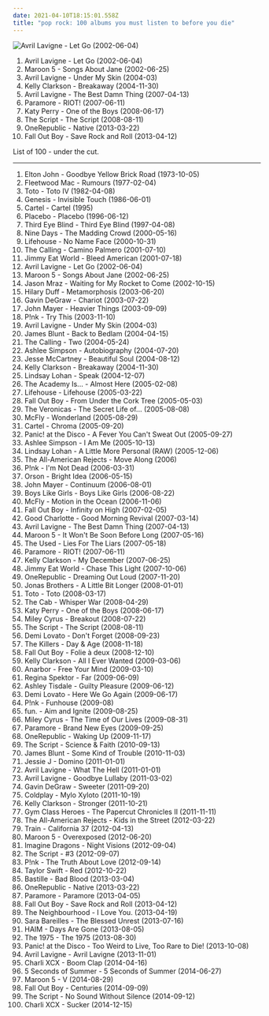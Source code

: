 ```yaml
---
date: 2021-04-10T18:15:01.558Z
title: "pop rock: 100 albums you must listen to before you die"
---
```

![Avril Lavigne - Let Go (2002-06-04)](http://coverartarchive.org/release/bd2fef46-f003-477f-bfb0-6b4de66cfcea/1855817166-500.jpg "Avril Lavigne - Let Go (2002-06-04)")
<ol class="albums">
<li data-cover="http://coverartarchive.org/release/bd2fef46-f003-477f-bfb0-6b4de66cfcea/1855817166-500.jpg" data-tags="pop rock" role="button">Avril Lavigne - Let Go (2002-06-04)</li>
<li data-cover="https://via.placeholder.com/450" data-tags="maroon 5, pop, rock, pop rock" role="button">Maroon 5 - Songs About Jane (2002-06-25)</li>
<li data-cover="http://coverartarchive.org/release/c983158c-6f18-4116-ab5f-3da41322641a/11216133596-500.jpg" data-tags="rock" role="button">Avril Lavigne - Under My Skin (2004-03)</li>
<li data-cover="http://coverartarchive.org/release/6342cca6-fdff-4c88-b876-02ae109195bf/18168439287-500.jpg" data-tags="pop" role="button">Kelly Clarkson - Breakaway (2004-11-30)</li>
<li data-cover="http://coverartarchive.org/release/bad76509-65b0-4c7e-b899-ff15567b41ad/10820254086-500.jpg" data-tags="pop rock" role="button">Avril Lavigne - The Best Damn Thing (2007-04-13)</li>
<li data-cover="http://coverartarchive.org/release/c79bc474-e712-49ff-8185-89b52384ba45/3233872973-500.jpg" data-tags="rock, pop punk" role="button">Paramore - RIOT! (2007-06-11)</li>
<li data-cover="http://coverartarchive.org/release/30625a5d-5ceb-4fb6-bb8c-ba82e279acdd/11290179354-500.jpg" data-tags="pop" role="button">Katy Perry - One of the Boys (2008-06-17)</li>
<li data-cover="http://coverartarchive.org/release/1df1d4e8-ef3c-3513-b982-845edd9c371b/6635580720-500.jpg" data-tags="pop rock" role="button">The Script - The Script (2008-08-11)</li>
<li data-cover="http://coverartarchive.org/release/f823905a-102e-471f-b6aa-3ff6f575986c/9697439439-500.jpg" data-tags="pop rock" role="button">OneRepublic - Native (2013-03-22)</li>
<li data-cover="http://coverartarchive.org/release/f6b77446-f07e-4768-bd34-f8baa90b9b4b/26624103376-500.jpg" data-tags="pop rock" role="button">Fall Out Boy - Save Rock and Roll (2013-04-12)</li>
</ol>
List of 100 - under the cut.
<!-- more -->

_________________

<ol class="albums">
<li data-cover="http://coverartarchive.org/release/8fd04967-5165-4b76-943d-4f03e53eae4b/2971807601-500.jpg" data-tags="70s, classic rock" role="button">
Elton John - Goodbye Yellow Brick Road (1973-10-05)
</li>
<li data-cover="http://coverartarchive.org/release/7ec069c0-4424-3169-8ed0-d5e2473e0e84/11444925358-500.jpg" data-tags="classic rock, 70s" role="button">
Fleetwood Mac - Rumours (1977-02-04)
</li>
<li data-cover="http://coverartarchive.org/release/c7c6a575-1d22-40d9-a112-bca069207eb6/14497556057-500.jpg" data-tags="80s, classic rock, soft rock" role="button">
Toto - Toto IV (1982-04-08)
</li>
<li data-cover="https://img.discogs.com/HGYLDWqbgPG7fiF32W-YCuPD20E=/fit-in/600x601/filters:strip_icc():format(jpeg):mode_rgb():quality(90)/discogs-images/R-7062864-1432835919-4197.jpeg.jpg" data-tags="progressive rock, 80s" role="button">
Genesis - Invisible Touch (1986-06-01)
</li>
<li data-cover="https://img.discogs.com/kfHVrEkCRDQZ8b-cejUETKyt-pM=/fit-in/600x594/filters:strip_icc():format(jpeg):mode_rgb():quality(90)/discogs-images/R-748997-1224492628.jpeg.jpg" data-tags="emo, pop punk" role="button">
Cartel - Cartel (1995)
</li>
<li data-cover="http://coverartarchive.org/release/dfd1efc5-a99d-4560-8141-4a26da18c209/8801167569-500.jpg" data-tags="alternative rock, alternative, rock" role="button">
Placebo - Placebo (1996-06-12)
</li>
<li data-cover="https://img.discogs.com/i81K-_1Sfz6SdPBzp9yI9KI3m8c=/fit-in/598x600/filters:strip_icc():format(jpeg):mode_rgb():quality(90)/discogs-images/R-1813262-1250820614.jpeg.jpg" data-tags="90s, rock, alternative, alternative rock" role="button">
Third Eye Blind - Third Eye Blind (1997-04-08)
</li>
<li data-cover="http://coverartarchive.org/release/73bf440a-5c61-4d8c-89d6-cf6c1cfc842c/1483745366-500.jpg" data-tags="rock" role="button">
Nine Days - The Madding Crowd (2000-05-16)
</li>
<li data-cover="http://coverartarchive.org/release/bd00a78e-8cdb-4aef-a177-1ebd9a69b374/6623114975-500.jpg" data-tags="alternative rock, rock, alternative" role="button">
Lifehouse - No Name Face (2000-10-31)
</li>
<li data-cover="http://coverartarchive.org/release/ac2bebbe-07a6-40f5-85b1-48872975741d/4606563596-500.jpg" data-tags="rock" role="button">
The Calling - Camino Palmero (2001-07-10)
</li>
<li data-cover="http://coverartarchive.org/release/d475a4fe-ef67-4bc9-9eef-1f2150964c1d/5572153535-500.jpg" data-tags="alternative rock, rock, emo" role="button">
Jimmy Eat World - Bleed American (2001-07-18)
</li>
<li data-cover="http://coverartarchive.org/release/bd2fef46-f003-477f-bfb0-6b4de66cfcea/1855817166-500.jpg" data-tags="pop rock" role="button">
Avril Lavigne - Let Go (2002-06-04)
</li>
<li data-cover="https://via.placeholder.com/450" data-tags="maroon 5, pop, rock, pop rock" role="button">
Maroon 5 - Songs About Jane (2002-06-25)
</li>
<li data-cover="http://coverartarchive.org/release/198b344c-7455-4a9e-b32b-6d06ce77c41f/6358368858-500.jpg" data-tags="singer-songwriter, jason mraz" role="button">
Jason Mraz - Waiting for My Rocket to Come (2002-10-15)
</li>
<li data-cover="http://coverartarchive.org/release/70871304-126b-4d9f-bca9-b53df88cddd0/17192534136-500.jpg" data-tags="pop, pop rock, hilary duff" role="button">
Hilary Duff - Metamorphosis (2003-06-20)
</li>
<li data-cover="http://coverartarchive.org/release/07d95118-de70-4ce2-9296-c0a919834e47/6247612410-500.jpg" data-tags="rock, pop rock" role="button">
Gavin DeGraw - Chariot (2003-07-22)
</li>
<li data-cover="http://coverartarchive.org/release/de5686c7-a301-476e-b4df-61f67f83824b/6621900880-500.jpg" data-tags="john mayer, rock" role="button">
John Mayer - Heavier Things (2003-09-09)
</li>
<li data-cover="https://img.discogs.com/NqwJEiO_HfjVselhkN1SbAaYDoY=/fit-in/350x350/filters:strip_icc():format(jpeg):mode_rgb():quality(90)/discogs-images/R-4545858-1368651640-6102.png.jpg" data-tags="rock, female vocalists, pop rock, p!nk" role="button">
P!nk - Try This (2003-11-10)
</li>
<li data-cover="http://coverartarchive.org/release/c983158c-6f18-4116-ab5f-3da41322641a/11216133596-500.jpg" data-tags="rock" role="button">
Avril Lavigne - Under My Skin (2004-03)
</li>
<li data-cover="http://coverartarchive.org/release/f4cde382-f2c4-40e2-944a-8a01a97990be/5656611590-500.jpg" data-tags="james blunt, pop" role="button">
James Blunt - Back to Bedlam (2004-04-15)
</li>
<li data-cover="http://coverartarchive.org/release/1c44f484-d4de-348a-9df9-06de6e6d2c2b/5679624370-500.jpg" data-tags="rock, alternative, alternative rock, pop rock" role="button">
The Calling - Two (2004-05-24)
</li>
<li data-cover="https://via.placeholder.com/450" data-tags="pop, pop rock" role="button">
Ashlee Simpson - Autobiography (2004-07-20)
</li>
<li data-cover="https://img.discogs.com/gmSU-H2dlnvVDDgIqwlCvGqEFbI=/fit-in/225x225/filters:strip_icc():format(jpeg):mode_rgb():quality(90)/discogs-images/R-3175770-1372485946-6771.jpeg.jpg" data-tags="pop, beautiful soul" role="button">
Jesse McCartney - Beautiful Soul (2004-08-12)
</li>
<li data-cover="http://coverartarchive.org/release/6342cca6-fdff-4c88-b876-02ae109195bf/18168439287-500.jpg" data-tags="pop" role="button">
Kelly Clarkson - Breakaway (2004-11-30)
</li>
<li data-cover="http://coverartarchive.org/release/e79e742e-49c6-4f11-964e-ed89212c9736/28281473613-500.jpg" data-tags="emo, pop" role="button">
Lindsay Lohan - Speak (2004-12-07)
</li>
<li data-cover="https://via.placeholder.com/450" data-tags="pop punk, emo" role="button">
The Academy Is... - Almost Here (2005-02-08)
</li>
<li data-cover="http://coverartarchive.org/release/ce40f247-a7aa-4784-b18d-35371df6e020/6596843046-500.jpg" data-tags="alternative rock, rock, alternative" role="button">
Lifehouse - Lifehouse (2005-03-22)
</li>
<li data-cover="http://coverartarchive.org/release/876e5c90-4dfa-3b2c-aa9e-37c8c94a23b8/1236750855-500.jpg" data-tags="rock, pop punk" role="button">
Fall Out Boy - From Under the Cork Tree (2005-05-03)
</li>
<li data-cover="http://coverartarchive.org/release/8fde8d7d-3f56-3d6e-8025-c8e9e5e76038/14903323808-500.jpg" data-tags="pop, pop punk, the veronicas" role="button">
The Veronicas - The Secret Life of... (2005-08-08)
</li>
<li data-cover="http://coverartarchive.org/release/62092003-2619-41a4-9795-e77c0625dc03/28025749897-500.jpg" data-tags="pop rock, mcfly, pop, rock" role="button">
McFly - Wonderland (2005-08-29)
</li>
<li data-cover="http://coverartarchive.org/release/760bd43c-0bf3-43a4-8d1f-5995cb340481/11042148072-500.jpg" data-tags="pop punk, cartel" role="button">
Cartel - Chroma (2005-09-20)
</li>
<li data-cover="https://via.placeholder.com/450" data-tags="emo, rock" role="button">
Panic! at the Disco - A Fever You Can't Sweat Out (2005-09-27)
</li>
<li data-cover="http://coverartarchive.org/release/3ce5441e-ea49-4ba3-879b-faff3b547d2b/11183169551-500.jpg" data-tags="pop, pop rock" role="button">
Ashlee Simpson - I Am Me (2005-10-13)
</li>
<li data-cover="http://coverartarchive.org/release/d05c7c9a-a636-4b12-ac6b-c1de3a56bc65/4699933186-500.jpg" data-tags="pop, rock" role="button">
Lindsay Lohan - A Little More Personal (RAW) (2005-12-06)
</li>
<li data-cover="https://img.discogs.com/p1nLSTQQFffBdpkUic-TdeeMeTc=/fit-in/500x500/filters:strip_icc():format(jpeg):mode_rgb():quality(90)/discogs-images/R-509394-1224138179.jpeg.jpg" data-tags="rock, pop punk, alternative rock" role="button">
The All-American Rejects - Move Along (2006)
</li>
<li data-cover="https://via.placeholder.com/450" data-tags="pop" role="button">
P!nk - I'm Not Dead (2006-03-31)
</li>
<li data-cover="https://img.discogs.com/ZIJQDPnunFWSsXjP8IL6sBGTnGE=/fit-in/500x488/filters:strip_icc():format(jpeg):mode_rgb():quality(90)/discogs-images/R-730503-1290979096.jpeg.jpg" data-tags="rock" role="button">
Orson - Bright Idea (2006-05-15)
</li>
<li data-cover="http://coverartarchive.org/release/8aa81e40-71f1-4a39-a631-cb06703348d4/3717995933-500.jpg" data-tags="blues, john mayer" role="button">
John Mayer - Continuum (2006-08-01)
</li>
<li data-cover="http://coverartarchive.org/release/61710908-1bb8-4fd9-99b0-f9e0ad6f7d7f/9587442144-500.jpg" data-tags="pop punk" role="button">
Boys Like Girls - Boys Like Girls (2006-08-22)
</li>
<li data-cover="http://coverartarchive.org/release/67db7446-023c-482c-881d-90501a6637a1/28025724057-500.jpg" data-tags="mcfly, pop rock, rock" role="button">
McFly - Motion in the Ocean (2006-11-06)
</li>
<li data-cover="http://coverartarchive.org/release/10b70cf6-7880-4699-a936-a288e5ceedf9/6988662741-500.jpg" data-tags="pop punk, rock" role="button">
Fall Out Boy - Infinity on High (2007-02-05)
</li>
<li data-cover="http://coverartarchive.org/release/a890e9a6-90cf-4665-8928-2123f792355f/2960964314-500.jpg" data-tags="rock, pop punk" role="button">
Good Charlotte - Good Morning Revival (2007-03-14)
</li>
<li data-cover="http://coverartarchive.org/release/bad76509-65b0-4c7e-b899-ff15567b41ad/10820254086-500.jpg" data-tags="pop rock" role="button">
Avril Lavigne - The Best Damn Thing (2007-04-13)
</li>
<li data-cover="http://coverartarchive.org/release/b3de7a77-8de8-44f2-9830-a757d87ccf46/6488476227-500.jpg" data-tags="pop, maroon 5, rock" role="button">
Maroon 5 - It Won't Be Soon Before Long (2007-05-16)
</li>
<li data-cover="https://img.discogs.com/2jyn23qRwU6ZsjD4vDvjOMC6-OE=/fit-in/574x668/filters:strip_icc():format(jpeg):mode_rgb():quality(90)/discogs-images/R-4773448-1541353611-8676.jpeg.jpg" data-tags="alternative, rock" role="button">
The Used - Lies For The Liars (2007-05-18)
</li>
<li data-cover="http://coverartarchive.org/release/c79bc474-e712-49ff-8185-89b52384ba45/3233872973-500.jpg" data-tags="rock, pop punk" role="button">
Paramore - RIOT! (2007-06-11)
</li>
<li data-cover="http://coverartarchive.org/release/3a386125-77d2-4f40-8533-b9fb7bcf9717/9805970120-500.jpg" data-tags="pop, rock, pop rock" role="button">
Kelly Clarkson - My December (2007-06-25)
</li>
<li data-cover="http://coverartarchive.org/release/7b0ee432-c50a-4e60-a9b0-88113c6879e1/22589899323-500.jpg" data-tags="rock, alternative, alternative rock, emo" role="button">
Jimmy Eat World - Chase This Light (2007-10-06)
</li>
<li data-cover="http://coverartarchive.org/release/04e20dc5-cd0c-4315-9994-33d9856de5c6/14073861785-500.jpg" data-tags="alternative rock" role="button">
OneRepublic - Dreaming Out Loud (2007-11-20)
</li>
<li data-cover="https://via.placeholder.com/450" data-tags="jonas brothers, pop rock" role="button">
Jonas Brothers - A Little Bit Longer (2008-01-01)
</li>
<li data-cover="http://coverartarchive.org/release/45038c35-32de-4256-b41b-c2a20cac826f/13758380977-500.jpg" data-tags="rock" role="button">
Toto - Toto (2008-03-17)
</li>
<li data-cover="http://coverartarchive.org/release/1d053c05-b481-4812-80fc-ed68c8ab3411/24142272319-500.jpg" data-tags="alternative, the cab" role="button">
The Cab - Whisper War (2008-04-29)
</li>
<li data-cover="http://coverartarchive.org/release/30625a5d-5ceb-4fb6-bb8c-ba82e279acdd/11290179354-500.jpg" data-tags="pop" role="button">
Katy Perry - One of the Boys (2008-06-17)
</li>
<li data-cover="http://coverartarchive.org/release/6ec46b5f-5b21-41f5-8200-aaf3b0f8c637/22455634056-500.jpg" data-tags="pop, miley cyrus" role="button">
Miley Cyrus - Breakout (2008-07-22)
</li>
<li data-cover="http://coverartarchive.org/release/1df1d4e8-ef3c-3513-b982-845edd9c371b/6635580720-500.jpg" data-tags="pop rock" role="button">
The Script - The Script (2008-08-11)
</li>
<li data-cover="http://coverartarchive.org/release/82f35278-fef9-4543-919f-838dd8b5ab35/14358628966-500.jpg" data-tags="pop rock, pop, demi lovato" role="button">
Demi Lovato - Don't Forget (2008-09-23)
</li>
<li data-cover="http://coverartarchive.org/release/b459cd86-0392-4166-a5d6-0dfa505976df/2584590181-500.jpg" data-tags="indie, indie rock, rock" role="button">
The Killers - Day & Age (2008-11-18)
</li>
<li data-cover="http://coverartarchive.org/release/936b81b8-d02c-4241-a1c2-a4391a5a49d7/1612708292-500.jpg" data-tags="pop punk" role="button">
Fall Out Boy - Folie à deux (2008-12-10)
</li>
<li data-cover="http://coverartarchive.org/release/17813ea6-83e3-3eb8-949f-d6a4f1fb157d/3102241606-500.jpg" data-tags="pop, pop rock" role="button">
Kelly Clarkson - All I Ever Wanted (2009-03-06)
</li>
<li data-cover="http://coverartarchive.org/release/b9b36ee2-1f4f-4d01-ab6d-9ed975189ac9/21455987147-500.jpg" data-tags="alternative rock, pop rock, pop punk, russian roulette, j adore, ripped, posted to half, no cure1, red city pt2, from dreams to life, no cure, definition of fantabulous, you cant illustrate while you suffocate, for everything youve done, enjoy your stay isaac, no cure band" role="button">
Anarbor - Free Your Mind (2009-03-10)
</li>
<li data-cover="http://coverartarchive.org/release/8de3f2da-225f-49de-bb40-7a58e3bb0518/3715735677-500.jpg" data-tags="pop, piano, anti-folk, indie, alternative, indie pop, indie rock, 00s" role="button">
Regina Spektor - Far (2009-06-09)
</li>
<li data-cover="http://coverartarchive.org/release/dfad6e2d-5ab5-4376-bb1c-7894b8f7f624/11211509245-500.jpg" data-tags="pop, ashley tisdale" role="button">
Ashley Tisdale - Guilty Pleasure (2009-06-12)
</li>
<li data-cover="http://coverartarchive.org/release/30e94c65-d564-4f6f-b404-3ff39b5e609c/14358982805-500.jpg" data-tags="pop, pop rock, demi lovato" role="button">
Demi Lovato - Here We Go Again (2009-06-17)
</li>
<li data-cover="https://via.placeholder.com/450" data-tags="pop" role="button">
P!nk - Funhouse (2009-08)
</li>
<li data-cover="https://img.discogs.com/Xvt0O3nea3m5UxRftZdasQolCx0=/fit-in/600x600/filters:strip_icc():format(jpeg):mode_rgb():quality(90)/discogs-images/R-58972-1307997369.jpeg.jpg" data-tags="indie pop" role="button">
fun. - Aim and Ignite (2009-08-25)
</li>
<li data-cover="http://coverartarchive.org/release/2b72990f-0c8d-4687-a33f-4a329672f85a/17667139144-500.jpg" data-tags="pop, miley cyrus" role="button">
Miley Cyrus - The Time of Our Lives (2009-08-31)
</li>
<li data-cover="http://coverartarchive.org/release/66c0a206-d1b8-4abc-a630-74ddece2a30a/10668376845-500.jpg" data-tags="rock, pop punk" role="button">
Paramore - Brand New Eyes (2009-09-25)
</li>
<li data-cover="http://coverartarchive.org/release/a67bd872-40e5-43b0-869c-c2377f992e17/6617681535-500.jpg" data-tags="rock, alternative rock" role="button">
OneRepublic - Waking Up (2009-11-17)
</li>
<li data-cover="http://coverartarchive.org/release/18e4ebe7-8117-4013-9e1d-6c4bfd9e04c4/6682031158-500.jpg" data-tags="the script" role="button">
The Script - Science & Faith (2010-09-13)
</li>
<li data-cover="http://coverartarchive.org/release/9b1c0003-7de6-4620-ab57-cf6cd03bb269/7533919648-500.jpg" data-tags="pop, singer-songwriter, james blunt" role="button">
James Blunt - Some Kind of Trouble (2010-11-03)
</li>
<li data-cover="https://img.discogs.com/0CtNv-CkWzbIf-mjvX-enIBKBto=/fit-in/313x347/filters:strip_icc():format(jpeg):mode_rgb():quality(90)/discogs-images/R-6930395-1429761871-5094.jpeg.jpg" data-tags="pop, pop rock, gi, yo" role="button">
Jessie J - Domino (2011-01-01)
</li>
<li data-cover="http://coverartarchive.org/release/76cbcc56-63ca-49a5-acae-e51dbdffc21a/12051865740-500.jpg" data-tags="pop rock, rock, female vocalists" role="button">
Avril Lavigne - What The Hell (2011-01-01)
</li>
<li data-cover="http://coverartarchive.org/release/5de593ea-432e-4cec-addc-2a3ec28079ad/1708845679-500.jpg" data-tags="pop rock" role="button">
Avril Lavigne - Goodbye Lullaby (2011-03-02)
</li>
<li data-cover="http://coverartarchive.org/release/0b826444-d72d-42b3-b61d-ce116f57a7fe/6567572038-500.jpg" data-tags="pop, pop rock, 10s, alternative" role="button">
Gavin DeGraw - Sweeter (2011-09-20)
</li>
<li data-cover="http://coverartarchive.org/release/0f26e8f3-b85c-457e-8893-5cd1edaa19a2/11469180351-500.jpg" data-tags="rock, alternative, britpop" role="button">
Coldplay - Mylo Xyloto (2011-10-19)
</li>
<li data-cover="http://coverartarchive.org/release/ae13c2c9-0d87-4653-9cc3-379a9602714a/10152453902-500.jpg" data-tags="pop rock" role="button">
Kelly Clarkson - Stronger (2011-10-21)
</li>
<li data-cover="http://coverartarchive.org/release/b9bef082-4d1e-454b-9347-d12e7137d3d7/20285352835-500.jpg" data-tags="hip-hop, pop, pop rock, alternative hip hop, hhjjj" role="button">
Gym Class Heroes - The Papercut Chronicles II (2011-11-11)
</li>
<li data-cover="https://img.discogs.com/_ji_ALDRRrKt7YKTYs2Es0CBj9Q=/fit-in/520x264/filters:strip_icc():format(jpeg):mode_rgb():quality(90)/discogs-images/R-3784599-1344284990-4609.jpeg.jpg" data-tags="pop rock, pop" role="button">
The All-American Rejects - Kids in the Street (2012-03-22)
</li>
<li data-cover="http://coverartarchive.org/release/fd6989fd-ea2f-4437-be0f-e7470507a454/10428293806-500.jpg" data-tags="rock" role="button">
Train - California 37 (2012-04-13)
</li>
<li data-cover="http://coverartarchive.org/release/ff633079-f4de-4d2f-83ea-24e0d5d3f411/3212315956-500.jpg" data-tags="pop" role="button">
Maroon 5 - Overexposed (2012-06-20)
</li>
<li data-cover="http://coverartarchive.org/release/e7bf831c-fff2-4758-a026-4432fd957bd3/6796107819-500.jpg" data-tags="indie rock, alternative, alternative rock" role="button">
Imagine Dragons - Night Visions (2012-09-04)
</li>
<li data-cover="http://coverartarchive.org/release/8d3da9c4-17db-480a-85c1-17ee27823fcb/2019375455-500.jpg" data-tags="pop, pop rock" role="button">
The Script - #3 (2012-09-07)
</li>
<li data-cover="http://coverartarchive.org/release/743972ad-fd14-4588-9acc-d4660410c9b9/8033030587-500.jpg" data-tags="pop, pop rock" role="button">
P!nk - The Truth About Love (2012-09-14)
</li>
<li data-cover="http://coverartarchive.org/release/90d96ad7-ca44-41f2-bc47-cbc9c762be3b/2432027661-500.jpg" data-tags="pop, country" role="button">
Taylor Swift - Red (2012-10-22)
</li>
<li data-cover="http://coverartarchive.org/release/99d80ba7-516e-4058-8c01-ab04e4ccca4b/11232970334-500.jpg" data-tags="british, rock, indietronica" role="button">
Bastille - Bad Blood (2013-03-04)
</li>
<li data-cover="http://coverartarchive.org/release/f823905a-102e-471f-b6aa-3ff6f575986c/9697439439-500.jpg" data-tags="pop rock" role="button">
OneRepublic - Native (2013-03-22)
</li>
<li data-cover="https://img.discogs.com/L6NVuEixZxVeRUlxeE7UELIBe8M=/fit-in/600x593/filters:strip_icc():format(jpeg):mode_rgb():quality(90)/discogs-images/R-4541497-1367852155-3362.jpeg.jpg" data-tags="alternative, rock, pop punk, alternative rock" role="button">
Paramore - Paramore (2013-04-05)
</li>
<li data-cover="http://coverartarchive.org/release/f6b77446-f07e-4768-bd34-f8baa90b9b4b/26624103376-500.jpg" data-tags="pop rock" role="button">
Fall Out Boy - Save Rock and Roll (2013-04-12)
</li>
<li data-cover="http://coverartarchive.org/release/74d2a13d-6b16-4e6d-9a3a-3c56b569741a/16339583300-500.jpg" data-tags="indie pop, alternative rock, indie rock" role="button">
The Neighbourhood - I Love You. (2013-04-19)
</li>
<li data-cover="http://coverartarchive.org/release/e12e1b16-7ecf-47e7-aa9e-9f4443108162/4644075624-500.jpg" data-tags="pop" role="button">
Sara Bareilles - The Blessed Unrest (2013-07-16)
</li>
<li data-cover="http://coverartarchive.org/release/bd851d19-d7dc-469a-9726-febb251a50f1/5165325162-500.jpg" data-tags="indie rock, female vocalists, indie pop, soft rock" role="button">
HAIM - Days Are Gone (2013-08-05)
</li>
<li data-cover="http://coverartarchive.org/release/ac2b87af-2774-4575-a72a-db31c8865264/5068034405-500.jpg" data-tags="indie rock, indie pop" role="button">
The 1975 - The 1975 (2013-08-30)
</li>
<li data-cover="https://via.placeholder.com/450" data-tags="alternative" role="button">
Panic! at the Disco - Too Weird to Live, Too Rare to Die! (2013-10-08)
</li>
<li data-cover="http://coverartarchive.org/release/6585b0ce-3570-413f-be0f-385d2caae101/5250767763-500.jpg" data-tags="pop rock, rock" role="button">
Avril Lavigne - Avril Lavigne (2013-11-01)
</li>
<li data-cover="http://coverartarchive.org/release/1d2479b8-43af-41b1-a1ed-bb3fca2dfcaa/7789535178-500.jpg" data-tags="pop, british, pop rock, synthpop, groovy, boom clap" role="button">
Charli XCX - Boom Clap (2014-04-16)
</li>
<li data-cover="http://coverartarchive.org/release/bbe50630-ccc2-49fb-9b27-4acc46486e29/7688648143-500.jpg" data-tags="pop rock" role="button">
5 Seconds of Summer - 5 Seconds of Summer (2014-06-27)
</li>
<li data-cover="http://coverartarchive.org/release/e8fe33d4-31a6-4394-941c-45fac8834322/8544237713-500.jpg" data-tags="pop, pop rock" role="button">
Maroon 5 - V (2014-08-29)
</li>
<li data-cover="http://coverartarchive.org/release/7e06809c-5677-45ad-95c6-92f95503aa11/8236940745-500.jpg" data-tags="pop, pop rock,  pop rock,  male vocalists,  emo,  emo pop" role="button">
Fall Out Boy - Centuries (2014-09-09)
</li>
<li data-cover="http://coverartarchive.org/release/e5f65789-2b01-4a8c-adde-eae7602bd38c/8376081336-500.jpg" data-tags="pop, pop rock, epic, bad albums" role="button">
The Script - No Sound Without Silence (2014-09-12)
</li>
<li data-cover="http://coverartarchive.org/release/b0ea48e1-5b5f-4b7b-8e3e-c6d7fb2abe43/9140712849-500.jpg" data-tags="pop, pop punk" role="button">
Charli XCX - Sucker (2014-12-15)
</li>
</ol>
